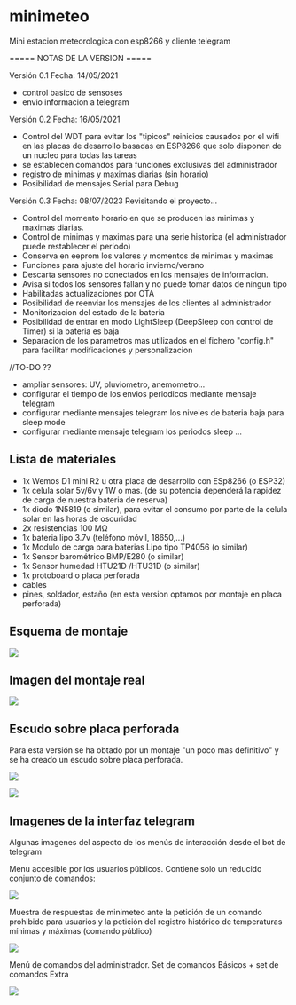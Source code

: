 # minimeteo
Mini estacion meteorologica con esp8266 y cliente telegram



=====  NOTAS DE LA VERSION  ===== 

Versión 0.1       Fecha: 14/05/2021
- control basico de sensoses
- envio informacion a telegram

Versión 0.2       Fecha: 16/05/2021
- Control del WDT para evitar los "tipicos" reinicios causados por el wifi en las placas de desarrollo basadas en ESP8266 que solo disponen de un nucleo para todas las tareas
- se establecen comandos para funciones exclusivas del administrador 
- registro de minimas y maximas diarias (sin horario)
- Posibilidad de mensajes Serial para Debug

Versión 0.3      Fecha: 08/07/2023 
Revisitando el proyecto...
- Control del momento horario en que se producen las minimas y maximas diarias.
- Control de minimas y maximas para una serie historica (el administrador puede restablecer el periodo)
- Conserva en eeprom los valores y momentos de minimas y maximas
- Funciones para ajuste del horario invierno/verano
- Descarta sensores no conectados en los mensajes de informacion.
- Avisa si todos los sensores fallan y no puede tomar datos de ningun tipo
- Habilitadas actualizaciones por OTA 
- Posibilidad de reenviar los mensajes de los clientes al administrador
- Monitorizacion del estado de la bateria
- Posibilidad de entrar en modo LightSleep (DeepSleep con control de Timer) si la bateria es baja 
- Separacion de los parametros mas utilizados en el fichero "config.h" para facilitar modificaciones y personalizacion


//TO-DO ??
- ampliar sensores: UV, pluviometro, anemometro... 
- configurar el tiempo de los envios periodicos mediante mensaje telegram
- configurar mediante mensajes telegram los niveles de bateria baja para sleep mode
- configurar mediante mensaje telegram los periodos sleep
...
	  



## Lista de materiales

- 1x Wemos D1 mini R2 u otra placa de desarrollo con ESp8266 (o ESP32)
- 1x celula solar 5v/6v y 1W o mas. (de su potencia dependerá la rapidez de carga de nuestra bateria de reserva)
- 1x diodo 1N5819 (o similar), para evitar el consumo por parte de la celula solar en las horas de oscuridad
- 2x resistencias 100 MΩ
- 1x bateria lipo 3.7v (teléfono móvil, 18650,...)
- 1x Modulo de carga para baterias Lipo tipo TP4056 (o similar)
- 1x Sensor barométrico BMP/E280 (o similar)
- 1x Sensor humedad HTU21D /HTU31D (o similar)
- 1x protoboard o placa perforada
- cables 
- pines, soldador, estaño (en esta version optamos por montaje en placa perforada) 


## Esquema de montaje

![](./imagenes/sche-wemos-miniMETEO.png)



##  Imagen del montaje real

![](./imagenes/hard-minimeteo-componentes.jpg)



## Escudo sobre placa perforada
Para esta versión se ha obtado por un montaje "un poco mas definitivo" y se ha creado un escudo sobre placa perforada.

![](./imagenes/hard-minimteo-escudo-up.jpg)

![](./imagenes/hard-minimteo-wemos-en-escudo.jpg)



## Imagenes de la interfaz telegram

Algunas imagenes del aspecto de los menús de interacción desde el bot de telegram

Menu accesible por los usuarios públicos. 
Contiene solo un reducido conjunto de comandos:

![](./imagenes/soft-menu-usuario.png)

Muestra de respuestas de minimeteo ante la petición de un comando prohibido para usuarios y la petición del registro histórico de temperaturas mínimas y máximas (comando público)

![](./imagenes/sof-registro-historico.png)

Menú de comandos del administrador. Set de comandos Básicos + set de comandos Extra

![](./imagenes/sof-menu-admin.png)


